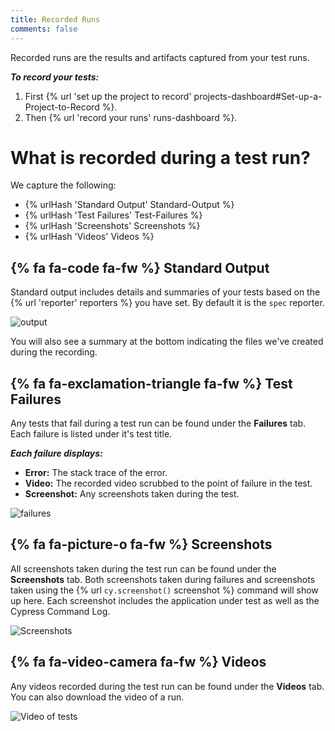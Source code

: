 ```yaml
---
title: Recorded Runs
comments: false
---
```


Recorded runs are the results and artifacts captured from your test runs.

***To record your tests:***

1. First {% url 'set up the project to record' projects-dashboard#Set-up-a-Project-to-Record %}.
2. Then {% url 'record your runs' runs-dashboard %}.

# What is recorded during a test run?

We capture the following:

- {% urlHash 'Standard Output' Standard-Output %}
- {% urlHash 'Test Failures' Test-Failures %}
- {% urlHash 'Screenshots' Screenshots %}
- {% urlHash 'Videos' Videos %}

## {% fa fa-code fa-fw %} Standard Output

Standard output includes details and summaries of your tests based on the {% url 'reporter' reporters %} you have set. By default it is the `spec` reporter.

![output](/img/dashboard/standard-output-of-recorded-test-run.png)

You will also see a summary at the bottom indicating the files we've created during the recording.

## {% fa fa-exclamation-triangle fa-fw %} Test Failures

Any tests that fail during a test run can be found under the **Failures** tab. Each failure is listed under it's test title.

***Each failure displays:***

- **Error:** The stack trace of the error.
- **Video:** The recorded video scrubbed to the point of failure in the test.
- **Screenshot:** Any screenshots taken during the test.

![failures](/img/dashboard/failures-of-recorded-run.png)

## {% fa fa-picture-o fa-fw %} Screenshots

All screenshots taken during the test run can be found under the **Screenshots** tab. Both screenshots taken during failures and screenshots taken using the {% url `cy.screenshot()` screenshot %} command will show up here. Each screenshot includes the application under test as well as the Cypress Command Log.

![Screenshots](/img/dashboard/screenshots-of-recorded-test-run.png)

## {% fa fa-video-camera fa-fw %}  Videos

Any videos recorded during the test run can be found under the **Videos** tab. You can also download the video of a run.

![Video of tests](/img/dashboard/videos-of-recorded-test-run.png)
